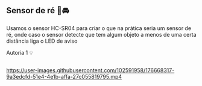 ## Sensor de ré 🚨🚘

Usamos o sensor HC-SR04 para criar o que na prática seria um sensor de ré, onde caso o sensor detecte que tem algum objeto a menos de uma certa distância liga o LED de aviso

Autoria 1 💡
##

https://user-images.githubusercontent.com/102591958/176668317-9a3edcfd-51e4-4e1b-affa-27c055819795.mp4
